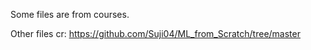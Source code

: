 Some files are from courses.


Other files cr: https://github.com/Suji04/ML_from_Scratch/tree/master
